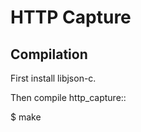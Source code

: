 HTTP Capture
=======

Compilation
----------------------------
First install libjson-c.
   
Then compile http_capture::

   $ make


